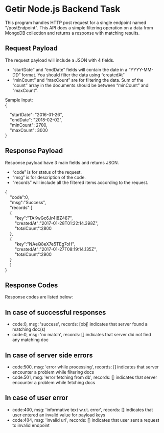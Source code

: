 # Getir Node.js Backend Task

This program handles HTTP post request for a single endpoint named "/postEndpoint". This API does a simple filtering operation on a data from MongoDB collection and returns a response with matching results.

## Request Payload

The request payload will include a JSON with 4 fields.

- “startDate” and “endDate” fields will contain the date in a “YYYY-MM-DD” format. You
  should filter the data using “createdAt”
- “minCount” and “maxCount” are for filtering the data. Sum of the “count” array in
  the documents should be between “minCount” and “maxCount”.

Sample Input:\
{

&nbsp;&nbsp;&nbsp;&nbsp;"startDate": "2016-01-26",\
&nbsp;&nbsp;&nbsp;&nbsp;"endDate": "2018-02-02",\
&nbsp;&nbsp;&nbsp;&nbsp;"minCount": 2700,\
&nbsp;&nbsp;&nbsp;&nbsp;"maxCount": 3000\
}

## Response Payload

Response payload have 3 main fields and returns JSON.

- “code” is for status of the request.
- “msg” is for description of the code.
- “records” will include all the filtered items according to the request.

{\
&nbsp;&nbsp;&nbsp;&nbsp;"code":0,\
&nbsp;&nbsp;&nbsp;&nbsp;"msg":"Success",\
&nbsp;&nbsp;&nbsp;&nbsp;"records":[\
&nbsp;&nbsp;&nbsp;&nbsp;{\
&nbsp;&nbsp;&nbsp;&nbsp;&nbsp;&nbsp;&nbsp;&nbsp;"key":"TAKwGc6Jr4i8Z487",\
&nbsp;&nbsp;&nbsp;&nbsp;&nbsp;&nbsp;&nbsp;&nbsp;"createdAt":"2017-01-28T01:22:14.398Z",\
&nbsp;&nbsp;&nbsp;&nbsp;&nbsp;&nbsp;&nbsp;&nbsp;"totalCount":2800\
&nbsp;&nbsp;&nbsp;&nbsp;},\
&nbsp;&nbsp;&nbsp;&nbsp;{\
&nbsp;&nbsp;&nbsp;&nbsp;&nbsp;&nbsp;&nbsp;&nbsp;"key":"NAeQ8eX7e5TEg7oH",\
&nbsp;&nbsp;&nbsp;&nbsp;&nbsp;&nbsp;&nbsp;&nbsp;"createdAt":"2017-01-27T08:19:14.135Z",\
&nbsp;&nbsp;&nbsp;&nbsp;&nbsp;&nbsp;&nbsp;&nbsp;"totalCount":2900\
&nbsp;&nbsp;&nbsp;&nbsp;}\
&nbsp;&nbsp;&nbsp;&nbsp;]\
}

## Response Codes

Response codes are listed below:

## In case of successful responses

- code:0, msg: 'success', records: [obj] indicates that server found a matching doc(s)
- code:0, msg: 'no match', records: [] indicates that server did not find any matching doc

## In case of server side errors

- code:500, msg: 'error while processing', records: [] indicates that server encounter a problem while filtering docs
- code:501, msg: 'error fetching from db', records: [] indicates that server encounter a problem while fetching docs

## In case of user error

- code:400, msg: 'informative text w.r.t. error', records: [] indicates that user entered an invalid value for payload keys
- code:404, msg: 'invalid url', records: [] indicates that user sent a request to invalid endpoint
